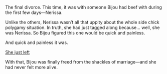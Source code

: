 <!-- title: Divorce No.3 -->

The final divorce. This time, it was with someone Bijou had beef with during the first few days—Nerissa.

Unlike the others, Nerissa wasn’t all that uppity about the whole side chick polygamy situation. In truth, she had just tagged along because… well, she was Nerissa. So Bijou figured this one would be quick and painless.

And quick and painless it was.

[She just left](#embed:https://www.youtube.com/live/u3MQlnSHfhA?feature=shared\&t=14216)

With that, Bijou was finally freed from the shackles of marriage—and she had never felt more alive.
